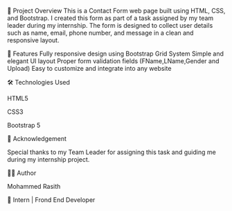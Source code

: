 📖 Project Overview
This is a Contact Form web page built using HTML, CSS, and Bootstrap.
I created this form as part of a task assigned by my team leader during my internship.
The form is designed to collect user details such as name, email, phone number, and message in a clean and responsive layout. 

🧩 Features
Fully responsive design using Bootstrap Grid System
Simple and elegant UI layout
Proper form validation fields (FName,LName,Gender and Upload)
Easy to customize and integrate into any website

🛠️ Technologies Used


HTML5

CSS3

Bootstrap 5

🙌 Acknowledgement


Special thanks to my Team Leader for assigning this task and guiding me during my internship project.

🧑‍💻 Author

Mohammed Rasith

📍 Intern | Frond End Developer





